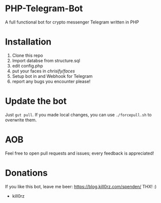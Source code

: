 # PHP-Telegram-Bot
A full functional bot for crypto messenger Telegram written in PHP

# Installation

1. Clone this repo
2. Import databse from structure.sql
3. edit config.php
4. put your faces in *chrisify/faces*
5. Setup bot in and Webhook for Telegram
6. report any bugs you encounter please!

# Update the bot
Just `gut pull`.
If you made local changes, you can use `./forcepull.sh` to overwrite them.

# AOB
Feel free to open pull requests and issues; every feedback is appreciated!

# Donations

If you like this bot, leave me beer: <https://blog.kill0rz.com/spenden/>
THX! :)

- kill0rz
